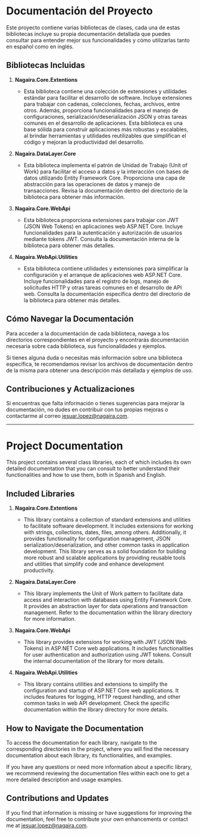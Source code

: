 # Documentación del Proyecto

Este proyecto contiene varias bibliotecas de clases, cada una de estas bibliotecas incluye su propia documentación detallada que puedes consultar para entender mejor sus funcionalidades y cómo utilizarlas tanto en español como en inglés.

## Bibliotecas Incluidas

1. **Nagaira.Core.Extentions**
   - Esta biblioteca contiene una colección de extensiones y utilidades estándar para facilitar el desarrollo de software. Incluye extensiones para trabajar con cadenas, colecciones, fechas, archivos, entre otros. Además, proporciona funcionalidades para el manejo de configuraciones, serialización/deserialización JSON y otras tareas comunes en el desarrollo de aplicaciones. Esta biblioteca es una base sólida para construir aplicaciones más robustas y escalables, al brindar herramientas y utilidades reutilizables que simplifican el código y mejoran la productividad del desarrollo.

2. **Nagaira.DataLayer.Core**
   - Esta biblioteca implementa el patrón de Unidad de Trabajo (Unit of Work) para facilitar el acceso a datos y la interacción con bases de datos utilizando Entity Framework Core. Proporciona una capa de abstracción para las operaciones de datos y manejo de transacciones. Revisa la documentación dentro del directorio de la biblioteca para obtener más información.

3. **Nagaira.Core.WebApi**
   - Esta biblioteca proporciona extensiones para trabajar con JWT (JSON Web Tokens) en aplicaciones web ASP.NET Core. Incluye funcionalidades para la autenticación y autorización de usuarios mediante tokens JWT. Consulta la documentación interna de la biblioteca para obtener más detalles.
  
4. **Nagaira.WebApi.Utilities**
   - Esta biblioteca contiene utilidades y extensiones para simplificar la configuración y el arranque de aplicaciones web ASP.NET Core. Incluye funcionalidades para el registro de logs, manejo de solicitudes HTTP y otras tareas comunes en el desarrollo de API web. Consulta la documentación específica dentro del directorio de la biblioteca para obtener más detalles.

## Cómo Navegar la Documentación

Para acceder a la documentación de cada biblioteca, navega a los directorios correspondientes en el proyecto y encontrarás documentación necesaria sobre cada biblioteca, sus funcionalidades y ejemplos.

Si tienes alguna duda o necesitas más información sobre una biblioteca específica, te recomendamos revisar los archivos de documentación dentro de la misma para obtener una descripción más detallada y ejemplos de uso.

## Contribuciones y Actualizaciones

Si encuentras que falta información o tienes sugerencias para mejorar la documentación, no dudes en contribuir con tus propias mejoras o contactarme al correo jesuar.lopez@nagaira.com.

---

# Project Documentation

This project contains several class libraries, each of which includes its own detailed documentation that you can consult to better understand their functionalities and how to use them, both in Spanish and English.

## Included Libraries

1. **Nagaira.Core.Extentions**
   - This library contains a collection of standard extensions and utilities to facilitate software development. It includes extensions for working with strings, collections, dates, files, among others. Additionally, it provides functionality for configuration management, JSON serialization/deserialization, and other common tasks in application development. This library serves as a solid foundation for building more robust and scalable applications by providing reusable tools and utilities that simplify code and enhance development productivity.

2. **Nagaira.DataLayer.Core**
   - This library implements the Unit of Work pattern to facilitate data access and interaction with databases using Entity Framework Core. It provides an abstraction layer for data operations and transaction management. Refer to the documentation within the library directory for more information.

3. **Nagaira.Core.WebApi**
   - This library provides extensions for working with JWT (JSON Web Tokens) in ASP.NET Core web applications. It includes functionalities for user authentication and authorization using JWT tokens. Consult the internal documentation of the library for more details.
  
4. **Nagaira.WebApi.Utilities**
   - This library contains utilities and extensions to simplify the configuration and startup of ASP.NET Core web applications. It includes features for logging, HTTP request handling, and other common tasks in web API development. Check the specific documentation within the library directory for more details.

## How to Navigate the Documentation

To access the documentation for each library, navigate to the corresponding directories in the project, where you will find the necessary documentation about each library, its functionalities, and examples.

If you have any questions or need more information about a specific library, we recommend reviewing the documentation files within each one to get a more detailed description and usage examples.

## Contributions and Updates

If you find that information is missing or have suggestions for improving the documentation, feel free to contribute your own enhancements or contact me at jesuar.lopez@nagaira.com.
